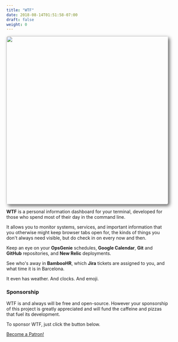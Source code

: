 ```yaml
---
title: "WTF"
date: 2018-08-14T01:51:58-07:00
draft: false
weight: 0
---
```


<img src='/imgs/screenshot.jpg' width="900" height="524" style="border-radius: 5px; box-shadow: 5px 5px 11px #666;" />

<strong>WTF</strong> is a personal information dashboard for your terminal, developed for those who spend most of their day in the command line.

It allows you to monitor systems, services, and important information that you otherwise might keep browser tabs open for, the kinds of things you don't always need visible, but do check in on every now and then.

Keep an eye on your **OpsGenie** schedules, **Google Calendar**, **Git** and **GitHub** repositories, and **New Relic** deployments.

See who's away in **BambooHR**, which **Jira** tickets are assigned to you, and what time it is in Barcelona.

It even has weather. And clocks. And emoji.

### Sponsorship

WTF is and always will be free and open-source. However your sponsorship of this project is greatly appreciated and will fund the caffeine and pizzas that fuel its development.

To sponsor WTF, just click the button below.

<a href="https://www.patreon.com/bePatron?u=21477577" data-patreon-widget-type="become-patron-button">Become a Patron!</a><script async src="https://c6.patreon.com/becomePatronButton.bundle.js"></script>
